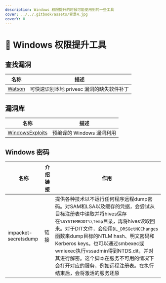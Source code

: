 ```yaml
---
description: Windows 权限提升的时候可能使用到的一些工具
cover: ../../.gitbook/assets/背景4.jpg
coverY: 0
---
```


# 🦯 Windows 权限提升工具

## 查找漏洞

| 名称                                              | 描述                        |
| ----------------------------------------------- | ------------------------- |
| [Watson](https://github.com/rasta-mouse/Watson) | 可快速识别本地 privesc 漏洞的缺失软件补丁 |

## 漏洞库

| 名称                                                              | 描述                |
| --------------------------------------------------------------- | ----------------- |
| [WindowsExploits](https://github.com/abatchy17/WindowsExploits) | 预编译的 Windows 漏洞利用 |

## Windows 密码

| 名称                   | 介绍链接 | 作用                                                                                                                                                                                                                                                                    |
| -------------------- | ---- | --------------------------------------------------------------------------------------------------------------------------------------------------------------------------------------------------------------------------------------------------------------------- |
| impacket-secretsdump | 链接   | 提供各种技术以不运行任何程序远程dump密码。对SAM和LSA以及缓存的凭据，会尝试从目标注册表中读取并将hives保存在`%SYSTEMROOT%\Temp`目录，再将hives读取回来。对于DIT文件，会使用`DL_DRSGetNCChanges`函数来dump目标的NTLM hash、明文密码和Kerberos keys。也可以通过smbexec或wmiexec执行vssadmin得到NTDS.dit，并对其进行解密。这个脚本在服务不可用的情况下会打开对应的服务，例如远程注册表。在执行结束后，会将激活的服务还原 |
